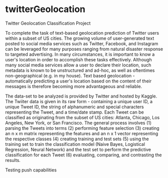 twitterGeolocation
==================

Twitter Geolocation Classification Project

To complete the task of text-based geolocation prediction of Twitter users within a subset of US cities. The growing volume of user-generated text posted to social media services such as Twitter, Facebook, and Instagram can be leveraged for many purposes ranging from natural disaster response to targeted advertising. In many circumstances, it is important to know a user's location in order to accomplish these tasks effectively. Although many social media services allow a user to declare their location, such metadata is known to be unstructured and ad-hoc, as well as oftentimes non-geographical (e.g. in my house). Text based geolocation - automatically predicting a user's location based on the content of their messages is therefore becoming more advantageous and reliable.

The data-set to be analyzed is provided by Twitter and hosted by Kaggle. The Twiiter data is given in its raw form - containing a unique user ID, a unique Tweet ID, the string of alphanumeric and special characters representing the Tweet, and a time/date stamp. Each Tweet can be classified as originating from the subset of US cities: Atlanta, Chicago, Los Angeles, New York, or San Francisco. The general process involves (1) parsing the Tweets into terms (2) performing feature selection (3) creating an n x m matrix representing the features and an n x 1 vector representing the respective classes (4) creating training and test sets (5) using the training set to train the classification model (Naive Bayes, Logistical Regression, Neural Network) and the test set to perform the predictive classification for each Tweet (6) evaluating, comparing, and contrasting the results.

Testing push capabilities
